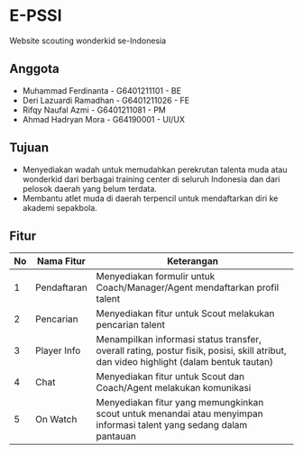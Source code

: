 # E-PSSI
Website scouting wonderkid se-Indonesia

## Anggota
- Muhammad Ferdinanta - G6401211101 - BE
- Deri Lazuardi Ramadhan - G6401211026 - FE
-  Rifqy Naufal Azmi - G6401211081 - PM
-   Ahmad Hadryan Mora - G64190001 - UI/UX

## Tujuan
- Menyediakan wadah untuk memudahkan perekrutan talenta muda atau wonderkid dari berbagai training center di seluruh Indonesia dan dari pelosok daerah yang belum terdata.
-  Membantu atlet muda di daerah terpencil untuk mendaftarkan diri ke akademi sepakbola.

## Fitur

|No|Nama Fitur|Keterangan|
|-|-|-|
|1|Pendaftaran|Menyediakan formulir untuk Coach/Manager/Agent mendaftarkan profil talent|
|2|Pencarian|Menyediakan fitur untuk Scout melakukan pencarian talent|
|3|Player Info|Menampilkan informasi status transfer, overall rating, postur fisik, posisi, skill atribut, dan video highlight (dalam bentuk tautan)|
|4|Chat|Menyediakan fitur untuk Scout dan Coach/Agent melakukan komunikasi|
|5|On Watch|Menyediakan fitur yang memungkinkan scout untuk menandai atau menyimpan informasi talent yang sedang dalam pantauan|
